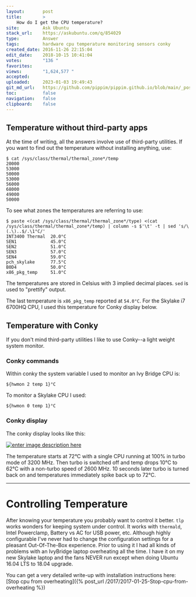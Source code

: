 ```yaml
---
layout:       post
title:        >
    How do I get the CPU temperature?
site:         Ask Ubuntu
stack_url:    https://askubuntu.com/q/854029
type:         Answer
tags:         hardware cpu temperature monitoring sensors conky
created_date: 2016-11-26 22:15:04
edit_date:    2018-10-15 10:41:04
votes:        "136 "
favorites:    
views:        "1,624,577 "
accepted:     
uploaded:     2023-01-03 19:49:43
git_md_url:   https://github.com/pippim/pippim.github.io/blob/main/_posts/2016/2016-11-26-How-do-I-get-the-CPU-temperature_.md
toc:          false
navigation:   false
clipboard:    false
---
```


## Temperature without third-party apps

At the time of writing, all the answers involve use of third-party utilities. If you want to find out the temperature without installing anything, use:

``` 
$ cat /sys/class/thermal/thermal_zone*/temp
20000
53000
50000
53000
56000
68000
49000
50000
```

To see what zones the temperatures are referring to use:

``` 
$ paste <(cat /sys/class/thermal/thermal_zone*/type) <(cat /sys/class/thermal/thermal_zone*/temp) | column -s $'\t' -t | sed 's/\(.\)..$/.\1°C/'
INT3400 Thermal  20.0°C
SEN1             45.0°C
SEN2             51.0°C
SEN3             57.0°C
SEN4             59.0°C
pch_skylake      77.5°C
B0D4             50.0°C
x86_pkg_temp     51.0°C
```

The temperatures are stored in Celsius with 3 implied decimal places. `sed` is used to "prettify" output. 

The last temperature is `x86_pkg_temp` reported at `54.0°C`. For the Skylake i7 6700HQ CPU, I used this temperature for Conky display below.

## Temperature with Conky

If you don't mind third-party utilities I like to use Conky--a light weight system monitor.

### Conky commands

Within conky the system variable I used to monitor an Ivy Bridge CPU is:

``` 
${hwmon 2 temp 1}°C
```

To monitor a Skylake CPU I used:

``` 
${hwmon 0 temp 1}°C
```

### Conky display

The conky display looks like this:

[![enter image description here][1]][1]

The temperature starts at 72°C with a single CPU running at 100% in turbo mode of 3200 MHz. Then turbo is switched off and temp drops 10°C to 62°C with a non-turbo speed of 2600 MHz. 10 seconds later turbo is turned back on and temperatures immediately spike back up to 72°C.


----------


# Controlling Temperature

After knowing your temperature you probably want to control it better. `tlp` works wonders for keeping system under control. It works with `thermald`, Intel Powerclamp, Battery vs AC for USB power, etc. Although highly configurable I've never had to change the configuration settings for a pleasant Out-Of-The-Box experience. Prior to using it I had all kinds of problems with an IvyBridge laptop overheating all the time. I have it on my new Skylake laptop and the fans NEVER run except when doing Ubuntu 16.04 LTS to 18.04 upgrade.

You can get a very detailed write-up with installation instructions here: [Stop cpu from overheating]({% post_url /2017/2017-01-25-Stop-cpu-from-overheating %})

  [1]: https://i.stack.imgur.com/QHcG8.gif




